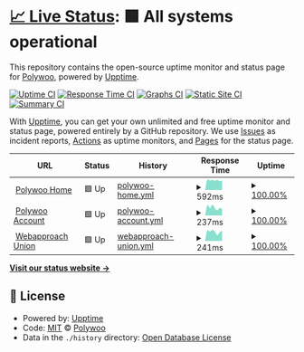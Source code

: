 # [📈 Live Status](https://polywoo.github.io/status): <!--live status--> **🟩 All systems operational**

This repository contains the open-source uptime monitor and status page for [Polywoo](https://polywoo.com), powered by [Upptime](https://github.com/upptime/upptime).

[![Uptime CI](https://github.com/polywoo/status/workflows/Uptime%20CI/badge.svg)](https://github.com/polywoo/status/actions?query=workflow%3A%22Uptime+CI%22)
[![Response Time CI](https://github.com/polywoo/status/workflows/Response%20Time%20CI/badge.svg)](https://github.com/polywoo/status/actions?query=workflow%3A%22Response+Time+CI%22)
[![Graphs CI](https://github.com/polywoo/status/workflows/Graphs%20CI/badge.svg)](https://github.com/polywoo/status/actions?query=workflow%3A%22Graphs+CI%22)
[![Static Site CI](https://github.com/polywoo/status/workflows/Static%20Site%20CI/badge.svg)](https://github.com/polywoo/status/actions?query=workflow%3A%22Static+Site+CI%22)
[![Summary CI](https://github.com/polywoo/status/workflows/Summary%20CI/badge.svg)](https://github.com/polywoo/status/actions?query=workflow%3A%22Summary+CI%22)

With [Upptime](https://upptime.js.org), you can get your own unlimited and free uptime monitor and status page, powered entirely by a GitHub repository. We use [Issues](https://github.com/polywoo/status/issues) as incident reports, [Actions](https://github.com/polywoo/status/actions) as uptime monitors, and [Pages](https://polywoo.github.io/status) for the status page.

<!--start: status pages-->
<!-- This summary is generated by Upptime (https://github.com/upptime/upptime) -->
<!-- Do not edit this manually, your changes will be overwritten -->
<!-- prettier-ignore -->
| URL | Status | History | Response Time | Uptime |
| --- | ------ | ------- | ------------- | ------ |
| <img alt="" src="https://icons.duckduckgo.com/ip3/polywoo.com.ico" height="13"> [Polywoo Home](https://polywoo.com) | 🟩 Up | [polywoo-home.yml](https://github.com/polywoo/status/commits/HEAD/history/polywoo-home.yml) | <details><summary><img alt="Response time graph" src="./graphs/polywoo-home/response-time-week.png" height="20"> 592ms</summary><br><a href="https://polywoo.github.io/status/history/polywoo-home"><img alt="Response time 577" src="https://img.shields.io/endpoint?url=https%3A%2F%2Fraw.githubusercontent.com%2Fpolywoo%2Fstatus%2FHEAD%2Fapi%2Fpolywoo-home%2Fresponse-time.json"></a><br><a href="https://polywoo.github.io/status/history/polywoo-home"><img alt="24-hour response time 587" src="https://img.shields.io/endpoint?url=https%3A%2F%2Fraw.githubusercontent.com%2Fpolywoo%2Fstatus%2FHEAD%2Fapi%2Fpolywoo-home%2Fresponse-time-day.json"></a><br><a href="https://polywoo.github.io/status/history/polywoo-home"><img alt="7-day response time 592" src="https://img.shields.io/endpoint?url=https%3A%2F%2Fraw.githubusercontent.com%2Fpolywoo%2Fstatus%2FHEAD%2Fapi%2Fpolywoo-home%2Fresponse-time-week.json"></a><br><a href="https://polywoo.github.io/status/history/polywoo-home"><img alt="30-day response time 577" src="https://img.shields.io/endpoint?url=https%3A%2F%2Fraw.githubusercontent.com%2Fpolywoo%2Fstatus%2FHEAD%2Fapi%2Fpolywoo-home%2Fresponse-time-month.json"></a><br><a href="https://polywoo.github.io/status/history/polywoo-home"><img alt="1-year response time 577" src="https://img.shields.io/endpoint?url=https%3A%2F%2Fraw.githubusercontent.com%2Fpolywoo%2Fstatus%2FHEAD%2Fapi%2Fpolywoo-home%2Fresponse-time-year.json"></a></details> | <details><summary><a href="https://polywoo.github.io/status/history/polywoo-home">100.00%</a></summary><a href="https://polywoo.github.io/status/history/polywoo-home"><img alt="All-time uptime 100.00%" src="https://img.shields.io/endpoint?url=https%3A%2F%2Fraw.githubusercontent.com%2Fpolywoo%2Fstatus%2FHEAD%2Fapi%2Fpolywoo-home%2Fuptime.json"></a><br><a href="https://polywoo.github.io/status/history/polywoo-home"><img alt="24-hour uptime 100.00%" src="https://img.shields.io/endpoint?url=https%3A%2F%2Fraw.githubusercontent.com%2Fpolywoo%2Fstatus%2FHEAD%2Fapi%2Fpolywoo-home%2Fuptime-day.json"></a><br><a href="https://polywoo.github.io/status/history/polywoo-home"><img alt="7-day uptime 100.00%" src="https://img.shields.io/endpoint?url=https%3A%2F%2Fraw.githubusercontent.com%2Fpolywoo%2Fstatus%2FHEAD%2Fapi%2Fpolywoo-home%2Fuptime-week.json"></a><br><a href="https://polywoo.github.io/status/history/polywoo-home"><img alt="30-day uptime 100.00%" src="https://img.shields.io/endpoint?url=https%3A%2F%2Fraw.githubusercontent.com%2Fpolywoo%2Fstatus%2FHEAD%2Fapi%2Fpolywoo-home%2Fuptime-month.json"></a><br><a href="https://polywoo.github.io/status/history/polywoo-home"><img alt="1-year uptime 100.00%" src="https://img.shields.io/endpoint?url=https%3A%2F%2Fraw.githubusercontent.com%2Fpolywoo%2Fstatus%2FHEAD%2Fapi%2Fpolywoo-home%2Fuptime-year.json"></a></details>
| <img alt="" src="https://icons.duckduckgo.com/ip3/account.polywoo.com.ico" height="13"> [Polywoo Account](https://account.polywoo.com) | 🟩 Up | [polywoo-account.yml](https://github.com/polywoo/status/commits/HEAD/history/polywoo-account.yml) | <details><summary><img alt="Response time graph" src="./graphs/polywoo-account/response-time-week.png" height="20"> 237ms</summary><br><a href="https://polywoo.github.io/status/history/polywoo-account"><img alt="Response time 218" src="https://img.shields.io/endpoint?url=https%3A%2F%2Fraw.githubusercontent.com%2Fpolywoo%2Fstatus%2FHEAD%2Fapi%2Fpolywoo-account%2Fresponse-time.json"></a><br><a href="https://polywoo.github.io/status/history/polywoo-account"><img alt="24-hour response time 197" src="https://img.shields.io/endpoint?url=https%3A%2F%2Fraw.githubusercontent.com%2Fpolywoo%2Fstatus%2FHEAD%2Fapi%2Fpolywoo-account%2Fresponse-time-day.json"></a><br><a href="https://polywoo.github.io/status/history/polywoo-account"><img alt="7-day response time 237" src="https://img.shields.io/endpoint?url=https%3A%2F%2Fraw.githubusercontent.com%2Fpolywoo%2Fstatus%2FHEAD%2Fapi%2Fpolywoo-account%2Fresponse-time-week.json"></a><br><a href="https://polywoo.github.io/status/history/polywoo-account"><img alt="30-day response time 218" src="https://img.shields.io/endpoint?url=https%3A%2F%2Fraw.githubusercontent.com%2Fpolywoo%2Fstatus%2FHEAD%2Fapi%2Fpolywoo-account%2Fresponse-time-month.json"></a><br><a href="https://polywoo.github.io/status/history/polywoo-account"><img alt="1-year response time 218" src="https://img.shields.io/endpoint?url=https%3A%2F%2Fraw.githubusercontent.com%2Fpolywoo%2Fstatus%2FHEAD%2Fapi%2Fpolywoo-account%2Fresponse-time-year.json"></a></details> | <details><summary><a href="https://polywoo.github.io/status/history/polywoo-account">100.00%</a></summary><a href="https://polywoo.github.io/status/history/polywoo-account"><img alt="All-time uptime 100.00%" src="https://img.shields.io/endpoint?url=https%3A%2F%2Fraw.githubusercontent.com%2Fpolywoo%2Fstatus%2FHEAD%2Fapi%2Fpolywoo-account%2Fuptime.json"></a><br><a href="https://polywoo.github.io/status/history/polywoo-account"><img alt="24-hour uptime 100.00%" src="https://img.shields.io/endpoint?url=https%3A%2F%2Fraw.githubusercontent.com%2Fpolywoo%2Fstatus%2FHEAD%2Fapi%2Fpolywoo-account%2Fuptime-day.json"></a><br><a href="https://polywoo.github.io/status/history/polywoo-account"><img alt="7-day uptime 100.00%" src="https://img.shields.io/endpoint?url=https%3A%2F%2Fraw.githubusercontent.com%2Fpolywoo%2Fstatus%2FHEAD%2Fapi%2Fpolywoo-account%2Fuptime-week.json"></a><br><a href="https://polywoo.github.io/status/history/polywoo-account"><img alt="30-day uptime 100.00%" src="https://img.shields.io/endpoint?url=https%3A%2F%2Fraw.githubusercontent.com%2Fpolywoo%2Fstatus%2FHEAD%2Fapi%2Fpolywoo-account%2Fuptime-month.json"></a><br><a href="https://polywoo.github.io/status/history/polywoo-account"><img alt="1-year uptime 100.00%" src="https://img.shields.io/endpoint?url=https%3A%2F%2Fraw.githubusercontent.com%2Fpolywoo%2Fstatus%2FHEAD%2Fapi%2Fpolywoo-account%2Fuptime-year.json"></a></details>
| <img alt="" src="https://icons.duckduckgo.com/ip3/union.webapproach.net.ico" height="13"> [Webapproach Union](https://union.webapproach.net) | 🟩 Up | [webapproach-union.yml](https://github.com/polywoo/status/commits/HEAD/history/webapproach-union.yml) | <details><summary><img alt="Response time graph" src="./graphs/webapproach-union/response-time-week.png" height="20"> 241ms</summary><br><a href="https://polywoo.github.io/status/history/webapproach-union"><img alt="Response time 220" src="https://img.shields.io/endpoint?url=https%3A%2F%2Fraw.githubusercontent.com%2Fpolywoo%2Fstatus%2FHEAD%2Fapi%2Fwebapproach-union%2Fresponse-time.json"></a><br><a href="https://polywoo.github.io/status/history/webapproach-union"><img alt="24-hour response time 259" src="https://img.shields.io/endpoint?url=https%3A%2F%2Fraw.githubusercontent.com%2Fpolywoo%2Fstatus%2FHEAD%2Fapi%2Fwebapproach-union%2Fresponse-time-day.json"></a><br><a href="https://polywoo.github.io/status/history/webapproach-union"><img alt="7-day response time 241" src="https://img.shields.io/endpoint?url=https%3A%2F%2Fraw.githubusercontent.com%2Fpolywoo%2Fstatus%2FHEAD%2Fapi%2Fwebapproach-union%2Fresponse-time-week.json"></a><br><a href="https://polywoo.github.io/status/history/webapproach-union"><img alt="30-day response time 220" src="https://img.shields.io/endpoint?url=https%3A%2F%2Fraw.githubusercontent.com%2Fpolywoo%2Fstatus%2FHEAD%2Fapi%2Fwebapproach-union%2Fresponse-time-month.json"></a><br><a href="https://polywoo.github.io/status/history/webapproach-union"><img alt="1-year response time 220" src="https://img.shields.io/endpoint?url=https%3A%2F%2Fraw.githubusercontent.com%2Fpolywoo%2Fstatus%2FHEAD%2Fapi%2Fwebapproach-union%2Fresponse-time-year.json"></a></details> | <details><summary><a href="https://polywoo.github.io/status/history/webapproach-union">100.00%</a></summary><a href="https://polywoo.github.io/status/history/webapproach-union"><img alt="All-time uptime 100.00%" src="https://img.shields.io/endpoint?url=https%3A%2F%2Fraw.githubusercontent.com%2Fpolywoo%2Fstatus%2FHEAD%2Fapi%2Fwebapproach-union%2Fuptime.json"></a><br><a href="https://polywoo.github.io/status/history/webapproach-union"><img alt="24-hour uptime 100.00%" src="https://img.shields.io/endpoint?url=https%3A%2F%2Fraw.githubusercontent.com%2Fpolywoo%2Fstatus%2FHEAD%2Fapi%2Fwebapproach-union%2Fuptime-day.json"></a><br><a href="https://polywoo.github.io/status/history/webapproach-union"><img alt="7-day uptime 100.00%" src="https://img.shields.io/endpoint?url=https%3A%2F%2Fraw.githubusercontent.com%2Fpolywoo%2Fstatus%2FHEAD%2Fapi%2Fwebapproach-union%2Fuptime-week.json"></a><br><a href="https://polywoo.github.io/status/history/webapproach-union"><img alt="30-day uptime 100.00%" src="https://img.shields.io/endpoint?url=https%3A%2F%2Fraw.githubusercontent.com%2Fpolywoo%2Fstatus%2FHEAD%2Fapi%2Fwebapproach-union%2Fuptime-month.json"></a><br><a href="https://polywoo.github.io/status/history/webapproach-union"><img alt="1-year uptime 100.00%" src="https://img.shields.io/endpoint?url=https%3A%2F%2Fraw.githubusercontent.com%2Fpolywoo%2Fstatus%2FHEAD%2Fapi%2Fwebapproach-union%2Fuptime-year.json"></a></details>

<!--end: status pages-->

[**Visit our status website →**](https://polywoo.github.io/status)

## 📄 License

- Powered by: [Upptime](https://github.com/upptime/upptime)
- Code: [MIT](./LICENSE) © [Polywoo](https://polywoo.com)
- Data in the `./history` directory: [Open Database License](https://opendatacommons.org/licenses/odbl/1-0/)
